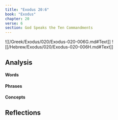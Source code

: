 ```yaml
---
title: "Exodus 20:6"
book: "Exodus"
chapter: 20
verse: 6
section: God Speaks the Ten Commandments
---
```

![[/Greek/Exodus/020/Exodus-020-006G.md#Text]]
![[/Hebrew/Exodus/020/Exodus-020-006H.md#Text]]

## Analysis

#### Words

#### Phrases

#### Concepts

## Reflections
